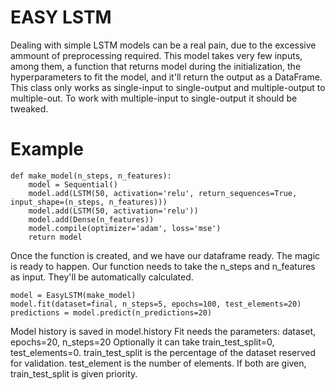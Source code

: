 # EASY LSTM

Dealing with simple LSTM models can be a real pain, due to the excessive ammount of preprocessing required.
This model takes very few inputs, among them, a function that returns model during the initialization, the hyperparameters to fit the model, and it'll return the output as a DataFrame.
This class only works as single-input to single-output and multiple-output to multiple-out. To work with multiple-input to single-output it should be tweaked.

# Example

```
def make_model(n_steps, n_features):
    model = Sequential()
    model.add(LSTM(50, activation='relu', return_sequences=True, input_shape=(n_steps, n_features)))
    model.add(LSTM(50, activation='relu'))
    model.add(Dense(n_features))
    model.compile(optimizer='adam', loss='mse')
    return model
```
Once the function is created, and we have our dataframe ready. The magic is ready to happen. Our function 
needs to take the n_steps and n_features as input. They'll be automatically calculated.

```
model = EasyLSTM(make_model)
model.fit(dataset=final, n_steps=5, epochs=100, test_elements=20)
predictions = model.predict(n_predictions=20)
```

Model history is saved in model.history
Fit needs the parameters: dataset, epochs=20, n_steps=20
Optionally it can take train_test_split=0, test_elements=0. train_test_split is the percentage of the dataset
reserved for validation. test_element is the number of elements. If both are given, train_test_split is given priority.
